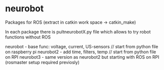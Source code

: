 # neurobot
Packages for ROS (extract in catkin work space -> catkin_make)

In each package there is pultneurobotX.py file which allows to try robot functions without ROS

neurobot - base func: voltage, current, US-sensors // start from python file on raspberry pi
neurobot2 - add time, filters, temp // start from python file on RPI
neurobot3 - same version as neurobot2 but starting with ROS on RPI (rosmaster setup required previosly)
